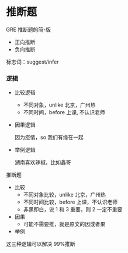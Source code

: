 # 推断题

GRE 推断题的简-版

- 正向推断
- 负向推断

标志词：suggest/infer

### 逻辑

- 比较逻辑

  - 不同对象，unlike 北京，广州热
  - 不同时间，before 上课, 不认识老师

- 因果逻辑

  因为疫情，so 我们有缘在一起

- 举例逻辑

  湖南喜欢辣椒，比如鑫哥

推断题

- 比较
  - 不同对象比较，unlike 北京，广州热
  - 不同时间比较，before 上课，不认识老师
  - 非黑即白，说 1 和 3 重要，则 2 一定不重要
- 因果
  - 可能不需要推，就是原文的因或者果
- 举例

这三种逻辑可以解决 99%推断
